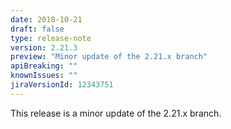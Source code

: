 ```yaml
---
date: 2018-10-21
draft: false 
type: release-note
version: 2.21.3
preview: "Minor update of the 2.21.x branch"
apiBreaking: ""
knownIssues: ""
jiraVersionId: 12343751
---
```


This release is a minor update of the 2.21.x branch.
